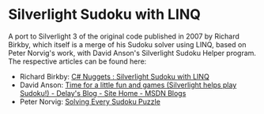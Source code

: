 # Silverlight Sudoku with LINQ

A port to Silverlight 3 of the original code published in 2007 by Richard
Birkby, which itself is a merge of his Sudoku solver using LINQ, based on
Peter Norvig's work, with David Anson's Silverlight Sudoku Helper program.
The respective articles can be found here:

* Richard Birkby: [C# Nuggets : Silverlight Sudoku with LINQ](http://aspadvice.com/blogs/rbirkby/archive/2007/08/23/Silverlight-Sudoku-with-LINQ.aspx)
* David Anson: [Time for a little fun and games (Silverlight helps play Sudoku!) - Delay's Blog - Site Home - MSDN Blogs](http://blogs.msdn.com/b/delay/archive/2007/08/21/time-for-a-little-fun-and-games-silverlight-helps-play-sudoku.aspx)
* Peter Norvig: [Solving Every Sudoku Puzzle](http://www.norvig.com/sudoku.html)
